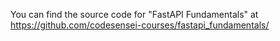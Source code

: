 You can find the source code for "FastAPI Fundamentals" at https://github.com/codesensei-courses/fastapi_fundamentals/
